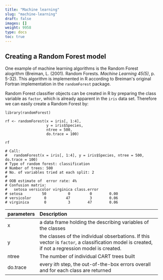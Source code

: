 ```yaml
---
title: "Machine learning"
slug: "machine-learning"
draft: false
images: []
weight: 9958
type: docs
toc: true
---
```


## Creating a Random Forest model
One example of machine learning algorithms is the Random Forest alogrithm (Breiman, L. (2001). Random Forests. *Machine Learning 45(5)*, p. 5-32). This algorithm is implemented in R according to Breiman's original Fortran implementation in the `randomForest` package. 

Random Forest classifier objects can be created in R by preparing the class variable as `factor`, which is already apparent in the `iris` data set. Therefore we can easily create a Random Forest by:

    library(randomForest)

    rf <- randomForest(x = iris[, 1:4], 
                       y = iris$Species, 
                       ntree = 500, 
                       do.trace = 100)

    rf
    
    # Call:
    #   randomForest(x = iris[, 1:4], y = iris$Species, ntree = 500,      do.trace = 100) 
    # Type of random forest: classification
    # Number of trees: 500
    # No. of variables tried at each split: 2
    # 
    # OOB estimate of  error rate: 4%
    # Confusion matrix:
    #   setosa versicolor virginica class.error
    # setosa         50          0         0        0.00
    # versicolor      0         47         3        0.06
    # virginica       0          3        47        0.06


| parameters | Description |
| :------    | :------ |
| x          | a data frame holding the describing variables of the classes   |
| y          | the classes of the individual obserbations. If this vector is `factor`, a classification model is created, if not a regression model is created.     |
| ntree | The number of individual CART trees built | 
| do.trace | every i*th* step, the out-of-the-box errors overall and for  each class are returned | 






